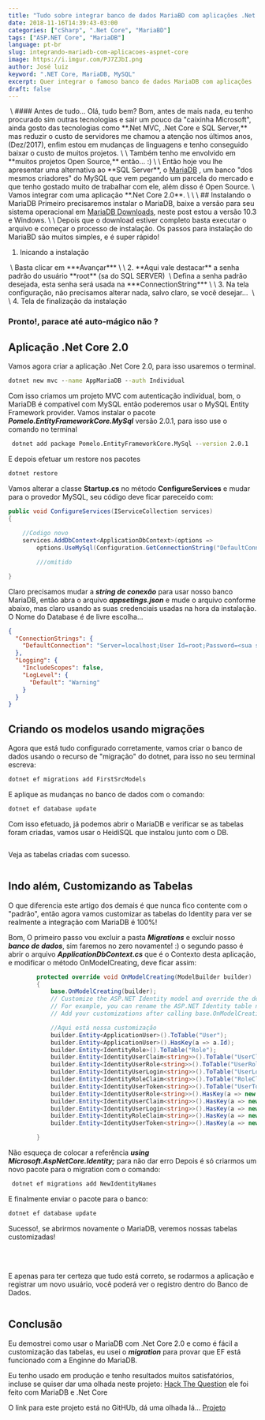 ```yaml
---
title: "Tudo sobre integrar banco de dados MariaBD com aplicações .Net Core"
date: 2018-11-16T14:39:43-03:00
categories: ["cSharp", ".Net Core", "MariaBD"]
tags: ["ASP.NET Core", "MariaDB"]
language: pt-br
slug: integrando-mariadb-com-aplicacoes-aspnet-core
image: https://i.imgur.com/PJ7ZJbI.png
author: José luiz
keyword: ".NET Core, MariaDB, MySQL"
excerpt: Quer integrar o famoso banco de dados MariaDB com aplicações .Net Core ? Vem comigo neste artigo que vou explicar tudo...
draft: false
---
```


<!-- {{< youtube w9ORoCHr_gw >}}  -->
<img src="https://i.imgur.com/PJ7ZJbI.png" class="img-fluid" alt="">
\
#### Antes de tudo...
Olá, tudo bem? Bom, antes de mais nada, eu tenho procurado sim outras tecnologias e sair um pouco da "caixinha Microsoft", ainda gosto das tecnologias como **.Net MVC, .Net Core e SQL Server,** mas reduzir o custo de servidores me chamou a atenção nos últimos anos, (Dez/2017), enfim
estou em mudanças de linguagens e tenho conseguido baixar o custo de muitos projetos.
\
\
Também tenho me envolvido em **muitos projetos Open Source,** então... :)
\
\
Então hoje vou lhe apresentar uma alternativa ao **SQL Server**, o <a href="https://mariadb.org/about/" target="_blank">MariaDB</a> , um banco "dos mesmos criadores" do MySQL que vem pegando um parcela do mercado e que tenho gostado muito de trabalhar com ele, além disso é Open Source.
\
Vamos integrar com uma aplicação **.Net Core 2.0**.
\
\
\
## Instalando o MariaDB
Primeiro precisaremos instalar o MariaDB, baixe a versão para seu sistema operacional em <a href="https://downloads.mariadb.org" target="_blank">MariaDB Downloads</a>, neste post estou a versão 10.3 e Windows.
\
\
Depois que o download estiver completo basta executar o arquivo e começar o processo de instalação. Os passos para instalação do MariaBD são muitos simples, e é super rápido!

1. Inicando a instalação 

<img src="https://i.imgur.com/K92fbu3.png" class="img-fluid" alt="">
\
Basta clicar em ***Avançar***
\
\
2. **Aqui vale destacar** a senha padrão do usuário **root** (sa do SQL SERVER)

<img src="https://i.imgur.com/xYqTHZl.png" class="img-fluid" alt="">
\
Defina a senha padrão desejada,  esta senha será usada na ***ConnectionString***
\
\
3. Na tela configuração, não precisamos alterar nada, salvo claro, se você desejar...

<img src="https://i.imgur.com/Fifo30w.png" class="img-fluid" alt="">
\
\
4. Tela de finalização da instalação

<img src="https://i.imgur.com/FaRQJzP.png" class="img-fluid" alt="">


### Pronto!, parace até auto-mágico não ?


## Aplicação .Net Core 2.0
Vamos agora criar a aplicação .Net Core 2.0, para isso usaremos o terminal.

```cmd
dotnet new mvc --name AppMariaDB --auth Individual
```

Com isso criamos um projeto MVC com autenticação individual, bom, o MariaDB é compatível com MySQL então poderemos usar o MySQL Entity Framework provider. Vamos instalar o pacote ***Pomelo.EntityFrameworkCore.MySql*** versão 2.0.1, para isso use o comando no terminal

```cmd
 dotnet add package Pomelo.EntityFrameworkCore.MySql --version 2.0.1
```

E depois efetuar um restore nos pacotes

```cmd
dotnet restore
```

Vamos alterar a classe **Startup.cs** no método **ConfigureServices** e mudar para o provedor MySQL, seu código deve ficar pareceido com:

```c#
public void ConfigureServices(IServiceCollection services)
{
     
    //Codigo novo
    services.AddDbContext<ApplicationDbContext>(options =>
        options.UseMySql(Configuration.GetConnectionString("DefaultConnection"))); 

        ///omitido

}
```

Claro precisamos mudar a ***string de conexão*** para usar nosso banco MariaDB, então abra o arquivo ***appsetings.json*** e mude o arquivo conforme abaixo, mas claro usando as suas credenciais usadas na hora da instalação. O Nome do Database é de livre escolha...

```json
{
  "ConnectionStrings": {
    "DefaultConnection": "Server=localhost;User Id=root;Password=<sua senha>;Database=mariadbtest"
  },
  "Logging": {
    "IncludeScopes": false,
    "LogLevel": {
      "Default": "Warning"
    }
  }
}
```

## Criando os modelos usando migrações

Agora que está tudo configurado corretamente, vamos criar o banco de dados usando o recurso de "migração" do dotnet, para isso no seu terminal escreva:

```cmd
dotnet ef migrations add FirstSrcModels
```

E aplique as mudanças no banco de dados com o comando:

```cmd
dotnet ef database update
```

Com isso efetuado, já podemos abrir o MariaDB e verificar se as tabelas foram criadas, vamos usar o HeidiSQL que instalou junto com o DB.

<img src="https://i.imgur.com/NH5HbrL.png" class="img-fluid" alt="">


Veja as tabelas criadas com sucesso.

<img src="https://i.imgur.com/6M2XsRz.png" class="img-fluid" alt="">


## Indo além, Customizando as Tabelas

O que diferencia este artigo dos demais é que nunca fico contente com o "padrão", então agora vamos customizar as tabelas do Identity para ver se realmente a integração com MariaDB é 100%!

Bom, O primeiro passo vou excluir a pasta ***Migrations*** e excluir nosso ***banco de dados***, sim faremos no zero novamente! :)
o segundo passo é abrir o arquivo ***ApplicationDbContext.cs*** que é o Contexto desta aplicação, e modificar o método OnModelCreating, deve ficar assim:

```c#
        protected override void OnModelCreating(ModelBuilder builder)
        {
            base.OnModelCreating(builder);
            // Customize the ASP.NET Identity model and override the defaults if needed.
            // For example, you can rename the ASP.NET Identity table names and more.
            // Add your customizations after calling base.OnModelCreating(builder);

            //Aqui está nossa customização
            builder.Entity<ApplicationUser>().ToTable("User");
            builder.Entity<ApplicationUser>().HasKey(a => a.Id);
            builder.Entity<IdentityRole>().ToTable("Role");
            builder.Entity<IdentityUserClaim<string>>().ToTable("UserClaim");
            builder.Entity<IdentityUserRole<string>>().ToTable("UserRole");
            builder.Entity<IdentityUserLogin<string>>().ToTable("UserLogin");
            builder.Entity<IdentityRoleClaim<string>>().ToTable("RoleClaim");
            builder.Entity<IdentityUserToken<string>>().ToTable("UserToken");
            builder.Entity<IdentityUserRole<string>>().HasKey(a => new { a.UserId, a.RoleId });
            builder.Entity<IdentityUserClaim<string>>().HasKey(a => new { a.UserId, a.Id });
            builder.Entity<IdentityUserLogin<string>>().HasKey(a => new { a.UserId, a.ProviderKey });
            builder.Entity<IdentityRoleClaim<string>>().HasKey(a => new { a.RoleId, a.Id });
            builder.Entity<IdentityUserToken<string>>().HasKey(a => new { a.UserId });

        }
```

Não esqueça de colocar a referência ***using Microsoft.AspNetCore.Identity;*** para não dar erro
Depois é só criarmos um novo pacote para o migration com o comando:

```cmd
 dotnet ef migrations add NewIdentityNames
```
E finalmente enviar o pacote para o banco:
```cmd
dotnet ef database update
```


Sucesso!, se abrirmos novamente o MariaDB, veremos nossas tabelas customizadas!

<img src="https://i.imgur.com/m3wyRq0.png" class="img-fluid" alt="">
 

\
\
E apenas para ter certeza que tudo está correto, se rodarmos a aplicação e registrar um novo usuário, você poderá ver o registro dentro do Banco de Dados.



<img src="https://i.imgur.com/G9z4Hdd.png" class="img-fluid" alt="">



## Conclusão

Eu demostrei como usar o MariaDB com .Net Core 2.0 e como é fácil a customização das tabelas, eu usei o ***migration*** para provar que EF está funcionado com a Enginne do MariaDB.

Eu tenho usado em produção e tenho resultados muitos satisfatórios, incluse se quiser dar uma olhada neste projeto: [Hack The Question](http://hackthequestion.joseluiz.net) ele foi feito com MariaDB e .Net Core

O link para este projeto está no GitHUb, dá uma olhada lá... [Projeto](https://github.com/shpsyte/netcoremariadb)